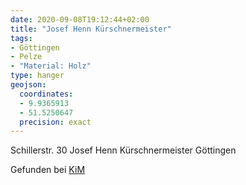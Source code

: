 ```yaml
---
date: 2020-09-08T19:12:44+02:00
title: "Josef Henn Kürschnermeister"
tags:
- Göttingen
- Pelze
- "Material: Holz"
type: hanger
geojson:
  coordinates:
  - 9.9365913
  - 51.5250647
  precision: exact
---
```

Schillerstr. 30 Josef Henn Kürschnermeister Göttingen

<div class="source">Gefunden bei <a href="https://www.neue-arbeit-brockensammlung.de/geschaefte/zweigstelle-kim/">KiM</a></div>
